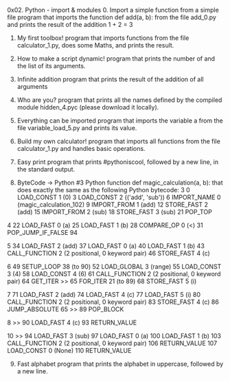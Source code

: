 0x02. Python - import & modules
0. Import a simple function from a simple file
program that imports the function def add(a, b): from the file add_0.py and prints the result of the addition 1 + 2 = 3

1. My first toolbox!
program that imports functions from the file calculator_1.py, does some Maths, and prints the result.

2. How to make a script dynamic!
program that prints the number of and the list of its arguments.

3. Infinite addition
program that prints the result of the addition of all arguments

4. Who are you?
program that prints all the names defined by the compiled module hidden_4.pyc (please download it locally).

5. Everything can be imported
program that imports the variable a from the file variable_load_5.py and prints its value.

6. Build my own calculator!
program that imports all functions from the file calculator_1.py and handles basic operations.

7. Easy print
program that prints #pythoniscool, followed by a new line, in the standard output.

8. ByteCode -> Python #3
Python function def magic_calculation(a, b): that does exactly the same as the following Python bytecode:
  3           0 LOAD_CONST               1 (0)
              3 LOAD_CONST               2 (('add', 'sub'))
              6 IMPORT_NAME              0 (magic_calculation_102)
              9 IMPORT_FROM              1 (add)
             12 STORE_FAST               2 (add)
             15 IMPORT_FROM              2 (sub)
             18 STORE_FAST               3 (sub)
             21 POP_TOP

  4          22 LOAD_FAST                0 (a)
             25 LOAD_FAST                1 (b)
             28 COMPARE_OP               0 (<)
             31 POP_JUMP_IF_FALSE       94

  5          34 LOAD_FAST                2 (add)
             37 LOAD_FAST                0 (a)
             40 LOAD_FAST                1 (b)
             43 CALL_FUNCTION            2 (2 positional, 0 keyword pair)
             46 STORE_FAST               4 (c)

  6          49 SETUP_LOOP              38 (to 90)
             52 LOAD_GLOBAL              3 (range)
             55 LOAD_CONST               3 (4)
             58 LOAD_CONST               4 (6)
             61 CALL_FUNCTION            2 (2 positional, 0 keyword pair)
             64 GET_ITER
        >>   65 FOR_ITER                21 (to 89)
             68 STORE_FAST               5 (i)

  7          71 LOAD_FAST                2 (add)
             74 LOAD_FAST                4 (c)
             77 LOAD_FAST                5 (i)
             80 CALL_FUNCTION            2 (2 positional, 0 keyword pair)
             83 STORE_FAST               4 (c)
             86 JUMP_ABSOLUTE           65
        >>   89 POP_BLOCK

  8     >>   90 LOAD_FAST                4 (c)
             93 RETURN_VALUE

 10     >>   94 LOAD_FAST                3 (sub)
             97 LOAD_FAST                0 (a)
            100 LOAD_FAST                1 (b)
            103 CALL_FUNCTION            2 (2 positional, 0 keyword pair)
            106 RETURN_VALUE
            107 LOAD_CONST               0 (None)
            110 RETURN_VALUE

9. Fast alphabet
program that prints the alphabet in uppercase, followed by a new line.
